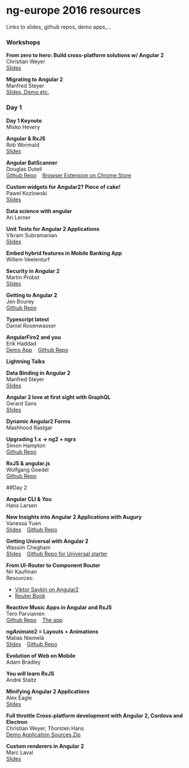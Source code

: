ng-europe 2016 resources
========================
Links to slides, github repos, demo apps,...

### Workshops

**From zero to hero: Build cross-platform solutions w/ Angular 2**  
Christian Weyer  
[Slides](https://speakerdeck.com/christianweyer/from-zero-to-hero-build-cross-platform-solutions-with-angular-2)

**Migrating to Angular 2**  
Manfred Steyer    
[Slides, Demo etc.](https://www.softwarearchitekt.at/post/2016/10/25/slides-and-samples-from-my-angularjs-1-x-to-angular-2-migration-workshop-at-ngeurope-2016-in-paris.aspx)


### Day 1 

**Day 1 Keynote**   
Misko Hevery  


**Angular & RxJS**  
Rob Wormald  
[Slides](https://docs.google.com/presentation/d/1Q4raWgWEkhJsPNWD9O_67kIc3PtkwebppqRFhFPKQVE/edit?usp=sharing)  &nbsp;&nbsp; 

**Angular BatScanner**  
Douglas Duteil  
[Github Repo](https://github.com/douglasduteil/angular-batscanner) &nbsp;&nbsp; 
[Browser Extension on Chrome Store](https://chrome.google.com/webstore/detail/angular-batscanner/gcngciildkejiapchdgpcniflijoiadf)

**Custom widgets for Angular2? Piece of cake!**  
Pawel Kozlowski  
[Slides](https://pkozlowski-opensource.github.io/ng-europe-2016)

**Data science with angular**  
Ari Lerner  

**Unit Tests for Angular 2 Applications**  
Vikram Subramanian  
[Slides](https://t.co/VrzZ284zoM)

**Embed hybrid features in Mobile Banking App**  
Willem Veelenturf  

**Security in Angular 2**  
Martin Probst  
[Slides](http://g.co/ng/security-ng-europe16)

**Getting to Angular 2**  
Jen Bourey  
[Github Repo](https://github.com/bourey/ngupgrade-example)

**Typescript latest**  
Daniel Rosenwasser  

**AngularFire2 and you**  
Erik Haddad  
[Demo App](https://quando.social/) &nbsp;&nbsp; 
[Github Repo](https://github.com/erikhaddad/angular2-quando)

	

**Lightning Talks**

**Data Binding in Angular 2**  
Manfred Steyer  
[Slides](https://speakerdeck.com/manfredsteyer/databinding-in-angular-2)

**Angular 2 love at first sight with GraphQL**  
Gerard Sans  
[Slides](http://slides.com/gerardsans/ngeurope-ng2-loves-graphql#/)
	
**Dynamic Angular2 Forms**  
Mashhood Rastgar

**Upgrading 1.x -> ng2 + ngrx**  
Simon Hampton  
[Github Repo](https://github.com/simonh1000/af-ng2-ngrx)

**RxJS & angular.js**  
Wolfgang Goedel  
[Github Repo](https://github.com/wolfgangGoedel/observe-on-scope)


##Day 2

**Angular CLI & You**  
Hans Larsen

**New Insights into Angular 2 Applications with Augury**  
Vanessa Yuen  
[Slides](http://slides.com/vanessayuenn/augury-ngeurope#/) &nbsp;&nbsp; 
[Github Repo](https://github.com/rangle/augury)

**Getting Universal with Angular 2**  
Wassim Chegham  
[Slides](https://slides.com/wassimchegham/angular2-universal) &nbsp;&nbsp;
[Github Repo for Universal starter](https://github.com/angular/universal-starter)

**From UI-Router to Component Router**  
Nir Kaufman  
Resources:
- [Viktor Savkin on Angular2](https://vsavkin.com/)
- [Router Book](https://leanpub.com/router)

**Reactive Music Apps in Angular and RxJS**  
Tero Parviainen  
[Github Repo](https://github.com/teropa/in-c) &nbsp;&nbsp; 
[The app](https://teropa.info/in-c/)

**ngAnimate2 = Layouts + Animations**  
Matias Niemelä  
[Slides](http://yom.nu/ng2eu-2016) &nbsp;&nbsp; 
[Github Repo](http://github.com/matsko/ng2eu-2016-code)

**Evolution of Web on Mobile**  
Adam Bradley  

**You will learn RxJS**  
André Staltz  

**Minifying Angular 2 Applications**  
Alex Eagle  
[Slides](https://t.co/bMrJ7omGM6)

**Full throttle Cross-platform development with Angular 2, Cordova and Electron**  
Christian Weyer, Thorsten Hans  
[Demo Application Sources Zip](http://bit.ly/hacks-ngeurope2016)

**Custom renderers in Angular 2**  
Marc Laval  
[Slides](https://t.co/43uvtdLLk1)  


